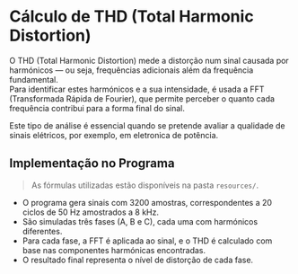 # Cálculo de THD (Total Harmonic Distortion)

O THD (Total Harmonic Distortion) mede a distorção num sinal causada por harmónicos — ou seja, frequências adicionais além da frequência fundamental.  
Para identificar estes harmónicos e a sua intensidade, é usada a FFT (Transformada Rápida de Fourier), que permite perceber o quanto cada frequência contribui para a forma final do sinal.

Este tipo de análise é essencial quando se pretende avaliar a qualidade de sinais elétricos, por exemplo, em eletronica de potência.

## Implementação no Programa

> As fórmulas utilizadas estão disponíveis na pasta `resources/`.

- O programa gera sinais com 3200 amostras, correspondentes a 20 ciclos de 50 Hz amostrados a 8 kHz.
- São simuladas três fases (A, B e C), cada uma com harmónicos diferentes.
- Para cada fase, a FFT é aplicada ao sinal, e o THD é calculado com base nas componentes harmónicas encontradas.
- O resultado final representa o nível de distorção de cada fase.